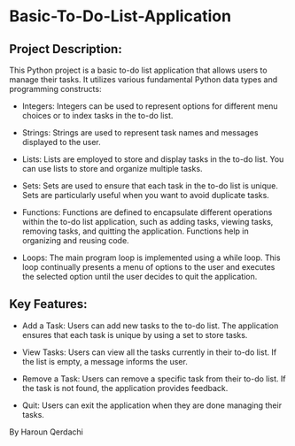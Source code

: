 # Basic-To-Do-List-Application

## Project Description:

This Python project is a basic to-do list application that allows users to manage their tasks. It utilizes various fundamental Python data types and programming constructs:

- Integers: Integers can be used to represent options for different menu choices or to index tasks in the to-do list.

- Strings: Strings are used to represent task names and messages displayed to the user.

- Lists: Lists are employed to store and display tasks in the to-do list. You can use lists to store and organize multiple tasks.

- Sets: Sets are used to ensure that each task in the to-do list is unique. Sets are particularly useful when you want to avoid duplicate tasks.

- Functions: Functions are defined to encapsulate different operations within the to-do list application, such as adding tasks, viewing tasks, removing tasks, and quitting the application. Functions help in organizing and reusing code.

- Loops: The main program loop is implemented using a while loop. This loop continually presents a menu of options to the user and executes the selected option until the user decides to quit the application.

## Key Features:

- Add a Task: Users can add new tasks to the to-do list. The application ensures that each task is unique by using a set to store tasks.

- View Tasks: Users can view all the tasks currently in their to-do list. If the list is empty, a message informs the user.

- Remove a Task: Users can remove a specific task from their to-do list. If the task is not found, the application provides feedback.

- Quit: Users can exit the application when they are done managing their tasks.

By Haroun Qerdachi
